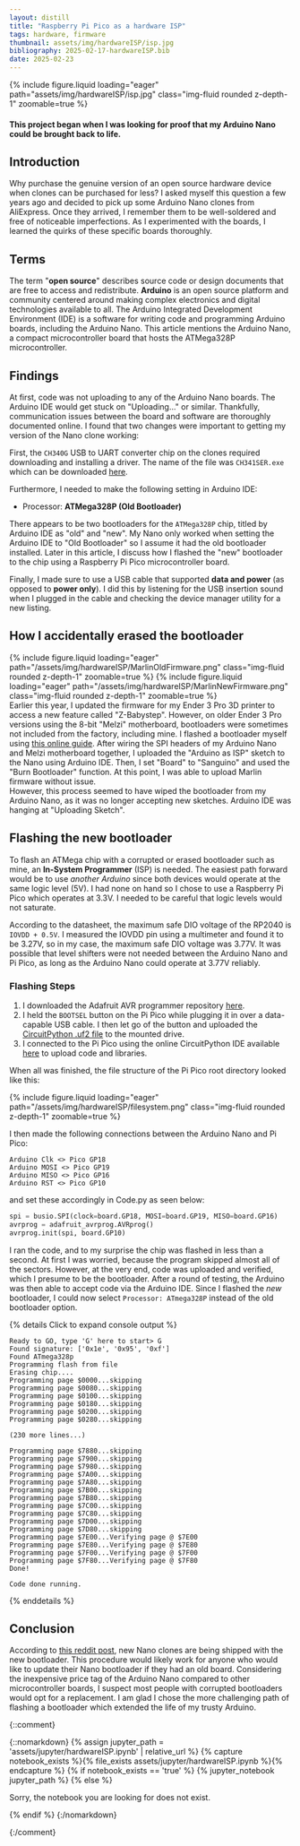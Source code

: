 ```yaml
---
layout: distill
title: "Raspberry Pi Pico as a hardware ISP"
tags: hardware, firmware
thumbnail: assets/img/hardwareISP/isp.jpg
bibliography: 2025-02-17-hardwareISP.bib
date: 2025-02-23
---
```


<div class="col-sm mt-3 mt-md-0">
    {% include figure.liquid loading="eager" path="assets/img/hardwareISP/isp.jpg" class="img-fluid rounded z-depth-1" zoomable=true %}
</div>

#### This project began when I was looking for proof that my Arduino Nano could be brought back to life.

## Introduction

Why purchase the genuine version of an open source hardware device when clones can be purchased for less? I asked myself this question a few years ago and decided to pick up some Arduino Nano clones from AliExpress. Once they arrived, I remember them to be well-soldered and free of noticeable imperfections. As I experimented with the boards, I learned the quirks of these specific boards thoroughly.

## Terms

The term "**open source**" describes source code or design documents that are free to access and redistribute<d-cite key="enwiki:1276146904"></d-cite>. **Arduino** is an open source platform and community centered around making complex electronics and digital technologies available to all<d-cite key="arduinoAboutArduino"></d-cite>. The Arduino Integrated Development Environment (IDE) is a software for writing code and programming Arduino boards, including the Arduino Nano. This article mentions the Arduino Nano, a compact microcontroller board that hosts the ATMega328P microcontroller.

## Findings

At first, code was not uploading to any of the Arduino Nano boards. The Arduino IDE would get stuck on "Uploading..." or similar. Thankfully, communication issues between the board and software are thoroughly documented online. I found that two changes were important to getting my version of the Nano clone working:

First, the `CH340G` USB to UART converter chip on the clones required downloading and installing a driver. The name of the file was `CH341SER.exe` which can be downloaded [here](http://www.wch.cn/download/CH341SER_EXE.html).

Furthermore, I needed to make the following setting in Arduino IDE:

- Processor: **ATMega328P (Old Bootloader)**

There appears to be two bootloaders for the `ATMega328P` chip, titled by Arduino IDE as "old" and "new". My Nano only worked when setting the Arduino IDE to "Old Bootloader" so I assume it had the old bootloader installed. Later in this article, I discuss how I flashed the "new" bootloader to the chip using a Raspberry Pi Pico microcontroller board.

Finally, I made sure to use a USB cable that supported **data and power** (as opposed to **power only**). I did this by listening for the USB insertion sound when I plugged in the cable and checking the device manager utility for a new listing.

## How I accidentally erased the bootloader

<div class="row mt-3">
    <div class="col-sm-4 mt-3 mt-md-0">
        {% include figure.liquid loading="eager" path="/assets/img/hardwareISP/MarlinOldFirmware.png" class="img-fluid rounded z-depth-1" zoomable=true %}
        {% include figure.liquid loading="eager" path="/assets/img/hardwareISP/MarlinNewFirmware.png" class="img-fluid rounded z-depth-1" zoomable=true %}
    </div>
    <div class="col-sm-8 mt-3 mt-md-0">
        Earlier this year, I updated the firmware for my Ender 3 Pro 3D printer to access a new feature called "Z-Babystep". However, on older Ender 3 Pro versions using the 8-bit "Melzi" motherboard, bootloaders were sometimes not included from the factory, including mine. I flashed a bootloader myself using <a href="https://letsprint3d.net/guide-how-to-flash-a-bootloader-on-melzi-boards/">this online guide</a>. After wiring the SPI headers of my Arduino Nano and Melzi motherboard together, I uploaded the "Arduino as ISP" sketch to the Nano using Arduino IDE. Then, I set "Board" to "Sanguino" and used the "Burn Bootloader" function. At this point, I was able to upload Marlin firmware without issue.
    </div>
</div>
However, this process seemed to have wiped the bootloader from my Arduino Nano, as it was no longer accepting new sketches. Arduino IDE was hanging at "Uploading Sketch".

## Flashing the new bootloader

To flash an ATMega chip with a corrupted or erased bootloader such as mine, an **In-System Programmer** (ISP) is needed. The easiest path forward would be to use _another Arduino_ since both devices would operate at the same logic level (5V). I had none on hand so I chose to use a Raspberry Pi Pico which operates at 3.3V. I needed to be careful that logic levels would not saturate.

According to the datasheet, the maximum safe DIO voltage of the RP2040 is `IOVDD + 0.5V`. I measured the IOVDD pin using a multimeter and found it to be 3.27V, so in my case, the maximum safe DIO voltage was 3.77V. It was possible that level shifters were not needed between the Arduino Nano and Pi Pico, as long as the Arduino Nano could operate at 3.77V reliably.

### Flashing Steps

1. I downloaded the Adafruit AVR programmer repository [here](https://github.com/adafruit/Adafruit_CircuitPython_AVRprog/tree/main).
2. I held the `BOOTSEL` button on the Pi Pico while plugging it in over a data-capable USB cable. I then let go of the button and uploaded the [CircuitPython .uf2 file](https://circuitpython.org/board/raspberry_pi_pico/) to the mounted drive.
3. I connected to the Pi Pico using the online CircuitPython IDE available [here](https://code.circuitpython.org/) to upload code and libraries.

When all was finished, the file structure of the Pi Pico root directory looked like this:

<div class="col-sm mt-3 mt-md-0 w-50">
    {% include figure.liquid loading="eager" path="/assets/img/hardwareISP/filesystem.png" class="img-fluid rounded z-depth-1" zoomable=true %}
</div>

I then made the following connections between the Arduino Nano and Pi Pico:

```
Arduino Clk <> Pico GP18
Arduino MOSI <> Pico GP19
Arduino MISO <> Pico GP16
Arduino RST <> Pico GP10
```

and set these accordingly in Code.py as seen below:

```py
spi = busio.SPI(clock=board.GP18, MOSI=board.GP19, MISO=board.GP16)
avrprog = adafruit_avrprog.AVRprog()
avrprog.init(spi, board.GP10)
```

I ran the code, and to my surprise the chip was flashed in less than a second. At first I was worried, because the program skipped almost all of the sectors. However, at the very end, code was uploaded and verified, which I presume to be the bootloader. After a round of testing, the Arduino was then able to accept code via the Arduino IDE. Since I flashed the _new_ bootloader, I could now select `Processor: ATmega328P` instead of the old bootloader option.

{% details Click to expand console output %}

```plaintext
Ready to GO, type 'G' here to start> G
Found signature: ['0x1e', '0x95', '0xf']
Found ATmega328p
Programming flash from file
Erasing chip....
Programming page $0000...skipping
Programming page $0080...skipping
Programming page $0100...skipping
Programming page $0180...skipping
Programming page $0200...skipping
Programming page $0280...skipping

(230 more lines...)

Programming page $7880...skipping
Programming page $7900...skipping
Programming page $7980...skipping
Programming page $7A00...skipping
Programming page $7A80...skipping
Programming page $7B00...skipping
Programming page $7B80...skipping
Programming page $7C00...skipping
Programming page $7C80...skipping
Programming page $7D00...skipping
Programming page $7D80...skipping
Programming page $7E00...Verifying page @ $7E00
Programming page $7E80...Verifying page @ $7E80
Programming page $7F00...Verifying page @ $7F00
Programming page $7F80...Verifying page @ $7F80
Done!

Code done running.
```

{% enddetails %}

## Conclusion

According to [this reddit post](https://www.reddit.com/r/arduino/comments/10o64v2/comment/j6g53h1/?utm_source=share&utm_medium=web3x&utm_name=web3xcss&utm_term=1&utm_content=share_button), new Nano clones are being shipped with the new bootloader. This procedure would likely work for anyone who would like to update their Nano bootloader if they had an old board. Considering the inexpensive price tag of the Arduino Nano compared to other microcontroller boards, I suspect most people with corrupted bootloaders would opt for a replacement. I am glad I chose the more challenging path of flashing a bootloader which extended the life of my trusty Arduino.

{::comment}

{::nomarkdown}
{% assign jupyter_path = 'assets/jupyter/hardwareISP.ipynb' | relative_url %}
{% capture notebook_exists %}{% file_exists assets/jupyter/hardwareISP.ipynb %}{% endcapture %}
{% if notebook_exists == 'true' %}
{% jupyter_notebook jupyter_path %}
{% else %}

  <p>Sorry, the notebook you are looking for does not exist.</p>
{% endif %}
{:/nomarkdown}

{:/comment}
